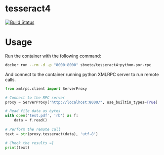 # tesseract4

[![Build Status](https://travis-ci.org/sbneto/tesseract4.svg?branch=master)](https://travis-ci.org/sbneto/tesseract4)

# Usage

Run the container with the following command:

```bash
docker run --rm -d -p "8000:8000" sbneto/tesseract4:python-por-rpc
```

And connect to the container running python XMLRPC server to run remote calls.

```python
from xmlrpc.client import ServerProxy

# Connect to the RPC server
proxy = ServerProxy("http://localhost:8000/", use_builtin_types=True)

# Read file data as bytes
with open('test.pdf', 'rb') as f:
    data = f.read()
    
# Perform the remote call
text = str(proxy.tesseract(data), 'utf-8')

# Check the results =]
print(text)
```

